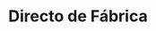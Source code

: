 ---
title: "Directo de Fábrica"
url: /ciudad-autonoma-de-buenos-aires/directo-de-fabrica/
shop: Allgemein
---